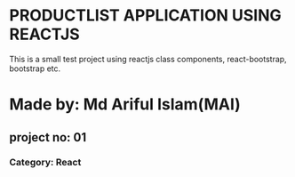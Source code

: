 # PRODUCTLIST APPLICATION USING REACTJS
This is a small test project using reactjs class components, react-bootstrap, bootstrap etc.

# Made by: Md Ariful Islam(MAI)
## project no: 01
### Category: React 

